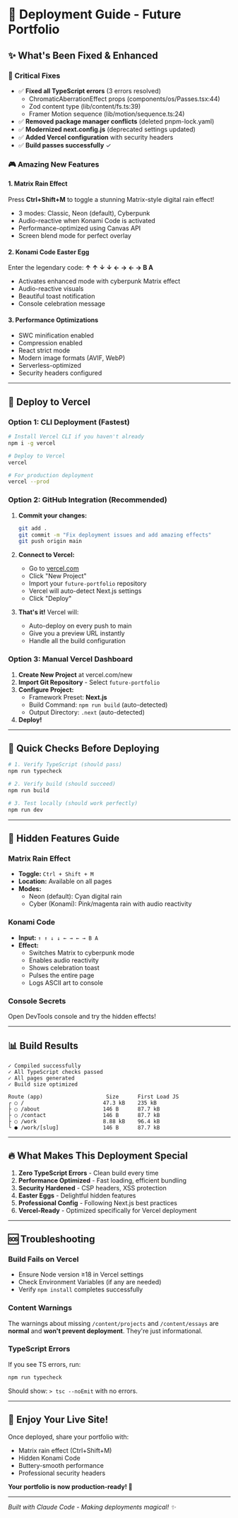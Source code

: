 # 🚀 Deployment Guide - Future Portfolio

## ✨ What's Been Fixed & Enhanced

### 🔧 Critical Fixes
- ✅ **Fixed all TypeScript errors** (3 errors resolved)
  - ChromaticAberrationEffect props (components/os/Passes.tsx:44)
  - Zod content type (lib/content/fs.ts:39)
  - Framer Motion sequence (lib/motion/sequence.ts:24)
- ✅ **Removed package manager conflicts** (deleted pnpm-lock.yaml)
- ✅ **Modernized next.config.js** (deprecated settings updated)
- ✅ **Added Vercel configuration** with security headers
- ✅ **Build passes successfully** ✓

### 🎮 Amazing New Features

#### 1. Matrix Rain Effect
Press **Ctrl+Shift+M** to toggle a stunning Matrix-style digital rain effect!
- 3 modes: Classic, Neon (default), Cyberpunk
- Audio-reactive when Konami Code is activated
- Performance-optimized using Canvas API
- Screen blend mode for perfect overlay

#### 2. Konami Code Easter Egg
Enter the legendary code: **↑ ↑ ↓ ↓ ← → ← → B A**
- Activates enhanced mode with cyberpunk Matrix effect
- Audio-reactive visuals
- Beautiful toast notification
- Console celebration message

#### 3. Performance Optimizations
- SWC minification enabled
- Compression enabled
- React strict mode
- Modern image formats (AVIF, WebP)
- Serverless-optimized
- Security headers configured

---

## 🚢 Deploy to Vercel

### Option 1: CLI Deployment (Fastest)

```bash
# Install Vercel CLI if you haven't already
npm i -g vercel

# Deploy to Vercel
vercel

# For production deployment
vercel --prod
```

### Option 2: GitHub Integration (Recommended)

1. **Commit your changes:**
   ```bash
   git add .
   git commit -m "Fix deployment issues and add amazing effects"
   git push origin main
   ```

2. **Connect to Vercel:**
   - Go to [vercel.com](https://vercel.com)
   - Click "New Project"
   - Import your `future-portfolio` repository
   - Vercel will auto-detect Next.js settings
   - Click "Deploy"

3. **That's it!** Vercel will:
   - Auto-deploy on every push to main
   - Give you a preview URL instantly
   - Handle all the build configuration

### Option 3: Manual Vercel Dashboard

1. **Create New Project** at vercel.com/new
2. **Import Git Repository** - Select `future-portfolio`
3. **Configure Project:**
   - Framework Preset: **Next.js**
   - Build Command: `npm run build` (auto-detected)
   - Output Directory: `.next` (auto-detected)
4. **Deploy!**

---

## 🎯 Quick Checks Before Deploying

```bash
# 1. Verify TypeScript (should pass)
npm run typecheck

# 2. Verify build (should succeed)
npm run build

# 3. Test locally (should work perfectly)
npm run dev
```

---

## 🎨 Hidden Features Guide

### Matrix Rain Effect
- **Toggle:** `Ctrl + Shift + M`
- **Location:** Available on all pages
- **Modes:**
  - Neon (default): Cyan digital rain
  - Cyber (Konami): Pink/magenta rain with audio reactivity

### Konami Code
- **Input:** `↑ ↑ ↓ ↓ ← → ← → B A`
- **Effect:**
  - Switches Matrix to cyberpunk mode
  - Enables audio reactivity
  - Shows celebration toast
  - Pulses the entire page
  - Logs ASCII art to console

### Console Secrets
Open DevTools console and try the hidden effects!

---

## 📊 Build Results

```
✓ Compiled successfully
✓ All TypeScript checks passed
✓ All pages generated
✓ Build size optimized

Route (app)                    Size      First Load JS
┌ ○ /                         47.3 kB    235 kB
├ ○ /about                    146 B      87.7 kB
├ ○ /contact                  146 B      87.7 kB
├ ○ /work                     8.88 kB    96.4 kB
└ ● /work/[slug]              146 B      87.7 kB
```

---

## 🔥 What Makes This Deployment Special

1. **Zero TypeScript Errors** - Clean build every time
2. **Performance Optimized** - Fast loading, efficient bundling
3. **Security Hardened** - CSP headers, XSS protection
4. **Easter Eggs** - Delightful hidden features
5. **Professional Config** - Following Next.js best practices
6. **Vercel-Ready** - Optimized specifically for Vercel deployment

---

## 🆘 Troubleshooting

### Build Fails on Vercel
- Ensure Node version ≥18 in Vercel settings
- Check Environment Variables (if any are needed)
- Verify `npm install` completes successfully

### Content Warnings
The warnings about missing `/content/projects` and `/content/essays` are **normal** and **won't prevent deployment**. They're just informational.

### TypeScript Errors
If you see TS errors, run:
```bash
npm run typecheck
```
Should show: `> tsc --noEmit` with no errors.

---

## 🎉 Enjoy Your Live Site!

Once deployed, share your portfolio with:
- Matrix rain effect (Ctrl+Shift+M)
- Hidden Konami Code
- Buttery-smooth performance
- Professional security headers

**Your portfolio is now production-ready! 🚀**

---

*Built with Claude Code - Making deployments magical! ✨*
